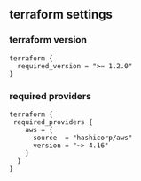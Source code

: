 
## terraform settings
###  terraform version

```
terraform {
  required_version = ">= 1.2.0"
}
```

### required providers

```
terraform {
 required_providers {
    aws = {
      source  = "hashicorp/aws"
      version = "~> 4.16"
    }
  }
}
```


